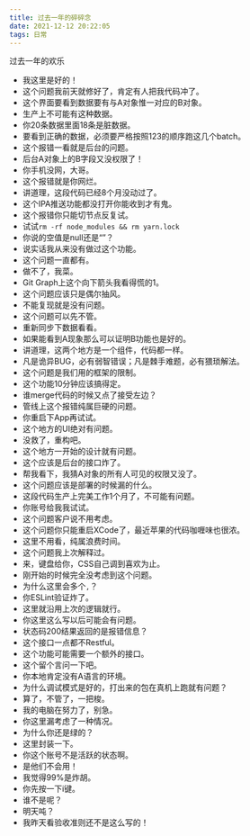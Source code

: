 ```yaml
---
title: 过去一年的碎碎念
date: 2021-12-12 20:22:05
tags: 日常
---
```


过去一年的欢乐

<!-- more -->

* 我这里是好的！
* 这个问题我前天就修好了，肯定有人把我代码冲了。
* 这个界面要看到数据要有与A对象惟一对应的B对象。
* 生产上不可能有这种数据。
* 你20条数据里面18条是脏数据。
* 要看到正确的数据，必须要严格按照123的顺序跑这几个batch。
* 这个报错一看就是后台的问题。
* 后台A对象上的B字段又没权限了！
* 你手机没网，大哥。
* 这个报错就是你网烂。
* 讲道理，这段代码已经8个月没动过了。
* 这个IPA推送功能都没打开你能收到才有鬼。
* 这个报错你只能切节点反复试。
* 试试`rm -rf node_modules && rm yarn.lock`
* 你说的空值是null还是“”？
* 说实话我从来没有做过这个功能。
* 这个问题一直都有。
* 做不了，我菜。
* Git Graph上这个向下箭头我看得慌的1。
* 这个问题应该只是偶尔抽风。
* 不能复现就是没有问题。
* 这个问题可以先不管。
* 重新同步下数据看看。
* 如果能看到A现象那么可以证明B功能也是好的。
* 讲道理，这两个地方是一个组件，代码都一样。
* 凡是诡异BUG，必有弱智错误；凡是棘手难题，必有猥琐解法。
* 这个问题是我们用的框架的限制。
* 这个功能10分钟应该搞得定。
* 谁merge代码的时候又点了接受左边？
* 管线上这个报错纯属巨硬的问题。
* 你重启下App再试试。
* 这个地方的UI绝对有问题。
* 没救了，重构吧。
* 这个地方一开始的设计就有问题。
* 这个应该是后台的接口炸了。
* 帮我看下，我猜A对象的所有人可见的权限又没了。
* 这个问题应该是部署的时候漏的什么。
* 这段代码生产上完美工作1个月了，不可能有问题。
* 你账号给我我试试。
* 这个问题客户说不用考虑。
* 这个问题你只能重启XCode了，最近苹果的代码咖喱味也很浓。
* 这里不用看，纯属浪费时间。
* 这个问题我上次解释过。
* 来，键盘给你，CSS自己调到喜欢为止。
* 刚开始的时候完全没考虑到这个问题。
* 为什么这里会多个`,`？
* 你ESLint验证炸了。
* 这里就沿用上次的逻辑就行。
* 你这里这么写以后可能会有问题。
* 状态码200结果返回的是报错信息？
* 这个接口一点都不Restful。
* 这个功能可能需要一个额外的接口。
* 这个留个言问一下吧。
* 你本地肯定没有A语言的环境。
* 为什么调试模式是好的，打出来的包在真机上跑就有问题？
* 算了，不管了，一把梭。
* 我的电脑在努力了，别急。
* 你这里漏考虑了一种情况。
* 为什么你还是绿的？
* 这里封装一下。
* 你这个账号不是活跃的状态啊。
* 是他们不会用！
* 我觉得99%是炸胡。
* 你先按一下i键。
* 谁不是呢？
* 明天吨？
* 我昨天看验收准则还不是这么写的！
